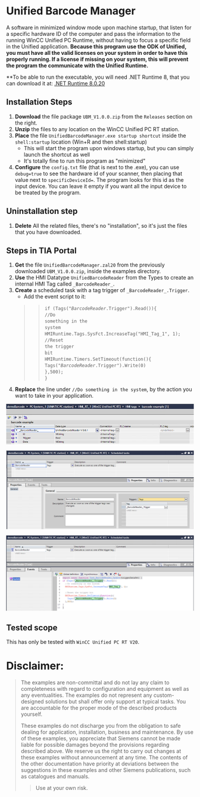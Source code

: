 # Unified Barcode Manager
A software in minimized window mode upon machine startup, that listen for a specific hardware ID of the computer and pass the information to the running WinCC Unified PC Runtime, without having to focus a specific field in the Unified application. **Because this program use the ODK of Unified, you must have all the valid licenses on your system in order to have this properly running. If a license if missing on your system, this will prevent the program the communicate with the Unified Runtime.**

**To be able to run the executable, you will need .NET Runtime 8, that you can download it at: [.NET Runtime 8.0.20]([http://example.com](https://dotnet.microsoft.com/en-us/download/dotnet/8.0))

## Installation Steps
1. **Download** the file package `UBM_V1.0.0.zip` from the `Releases` section on the right.
2. **Unzip** the files to any location on the WinCC Unified PC RT station.
3. **Place** the file `UnifiedBarcodeManager.exe startup shortcut` inside the `shell:startup` location (Win+R and then shell:startup)
	- This will start the program upon windows startup, but you can simply launch the shortcut as well
	- It's totally fine to run this program as "minimized"
4. **Configure** the `config.txt` file (that is next to the .exe), you can use `debug=true` to see the hardware id of your scanner, then placing that value next to `specificDeviceId=`. The program looks for this id as the input device. You can leave it empty if you want all the input device to be treated by the program.

## Uninstallation step
1. **Delete** All the related files, there's no "installation", so it's just the files that you have downloaded.

## Steps in TIA Portal
1. **Get** the file `UnifiedBarcodeManager.zal20` from the previously downloaded `UBM_V1.0.0.zip`, inside the examples directory.
2. **Use** the HMI Datatype `UnifiedBarcodeReader` from the Types to create an internal HMI Tag called `_BarcodeReader_`.
4. **Create** a scheduled task with a tag trigger of `_BarcodeReader_.Trigger`.
	- Add the event script to it:
	>> <code>if (Tags("_BarcodeReader_.Trigger").Read()){<br>//Do something in the system<br>HMIRuntime.Tags.SysFct.IncreaseTag("HMI_Tag_1", 1);<br>//Reset the trigger bit<br>HMIRuntime.Timers.SetTimeout(function(){<br>Tags("_BarcodeReader_.Trigger").Write(0)<br>},500);<br>}</code>
5. **Replace** the line under `//Do something in the system`, by the action you want to take in your application.

![Internal Tag](./media/UBM-Tag.png)

![Scheduled Task trigger](./media/UBM-ST1.png)

![Scheduled Task event](./media/UBM-ST2.png)

## Tested scope

This has only be tested with `WinCC Unified PC RT V20`.
# Disclaimer:

>  The examples are non-committal and do not lay any claim to completeness with regard to configuration and equipment as well as any eventualities. The examples do not represent any custom-designed solutions but shall offer only support at typical tasks. You are accountable for the proper mode of the described products yourself.
> 
>  These examples do not discharge you from the obligation to safe dealing for application, installation, business and maintenance. By use of these examples, you appreciate that Siemens cannot be made liable for possible damages beyond the provisions regarding described above. We reserve us the right to carry out changes at these examples without announcement at any time. The contents of the other documentation have priority at deviations between the suggestions in these examples and other Siemens publications, such as catalogues  and manuals.
>  > Use at your own risk.
